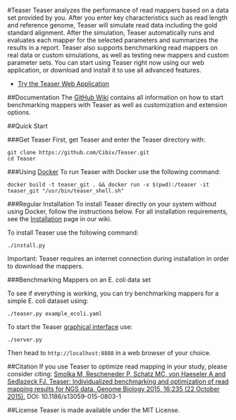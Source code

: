 #Teaser
Teaser analyzes the performance of read mappers based on a data set provided by you. After you enter key characteristics such as read length and reference genome, Teaser will simulate read data including the gold standard alignment. After the simulation, Teaser automatically runs and evaluates each mapper for the selected parameters and summarizes the results in a report. Teaser also supports benchmarking read mappers on real data or custom simulations, as well as testing new mappers and custom parameter sets. You can start using Teaser right now using our web application, or download and install it to use all advanced features.

* [Try the Teaser Web Application](http://teaser.cibiv.univie.ac.at)

##Documentation
The [GitHub Wiki](https://github.com/Cibiv/Teaser/wiki) contains all information on how to start benchmarking mappers with Teaser as well as customization and extension options.

##Quick Start

###Get Teaser
First, get Teaser and enter the Teaser directory with:
```
git clone https://github.com/Cibiv/Teaser.git
cd Teaser
```

###Using [Docker](https://www.docker.com/)
To run Teaser with Docker use the following command:
```
docker build -t teaser_git . && docker run -v $(pwd):/teaser -it teaser_git "/usr/bin/teaser_shell.sh"
```

###Regular Installation
To install Teaser directly on your system without using Docker, follow the instructions below. For all installation requirements, see the [Installation](https://github.com/Cibiv/Teaser/wiki/Installation) page in our wiki.

To install Teaser use the following command:
```
./install.py
```

Important: Teaser requires an internet connection during installation in order to download the mappers.

###Benchmarking Mappers on an E. coli data set

To see if everything is working, you can try benchmarking mappers for a simple E. coli dataset using:

```
./teaser.py example_ecoli.yaml
```

To start the Teaser [graphical interface](https://github.com/Cibiv/Teaser/wiki/Web-Browser-Interface) use:

```
./server.py
```

Then head to `http://localhost:8888` in a web browser of your choice.

##Citation
If you use Teaser to optimize read mapping in your study, please consider citing: [Smolka M, Rescheneder P, Schatz MC, von Haeseler A and Sedlazeck FJ. Teaser: Individualized benchmarking and optimization of read mapping results for NGS data. Genome Biology 2015, 16:235 (22 October 2015).](http://www.genomebiology.com/2015/16/1/235) DOI: 10.1186/s13059-015-0803-1

##License
Teaser is made available under the MIT License.

